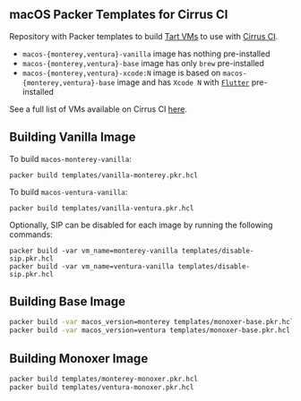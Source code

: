 ## macOS Packer Templates for Cirrus CI

Repository with Packer templates to build [Tart VMs](https://github.com/cirruslabs/tart) to use with [Cirrus CI](https://cirrus-ci.org/guide/macOS/).

* `macos-{monterey,ventura}-vanilla` image has nothing pre-installed
* `macos-{monterey,ventura}-base` image has only `brew` pre-installed
* `macos-{monterey,ventura}-xcode:N` image is based on `macos-{monterey,ventura}-base` image and has `Xcode N` with [`Flutter`](https://flutter.dev/) pre-installed

See a full list of VMs available on Cirrus CI [here](https://github.com/orgs/cirruslabs/packages?tab=packages&q=macos-).

## Building Vanilla Image

To build `macos-monterey-vanilla`:

```
packer build templates/vanilla-monterey.pkr.hcl
```

To build `macos-ventura-vanilla`:

```
packer build templates/vanilla-ventura.pkr.hcl
```

Optionally, SIP can be disabled for each image by running the following commands:

```
packer build -var vm_name=monterey-vanilla templates/disable-sip.pkr.hcl
packer build -var vm_name=ventura-vanilla templates/disable-sip.pkr.hcl
```

## Building Base Image

```bash
packer build -var macos_version=monterey templates/monoxer-base.pkr.hcl
packer build -var macos_version=ventura templates/monoxer-base.pkr.hcl
```

## Building Monoxer Image

```bash
packer build templates/monterey-monoxer.pkr.hcl
packer build templates/ventura-monoxer.pkr.hcl
```
